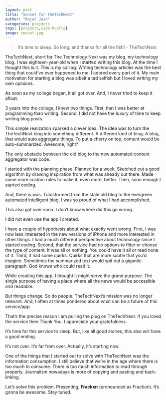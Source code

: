 ```yaml
---
layout: post
title: "Sunset for TheTechNext"
author: "Rajat Jain"
categories: projects
tags: [projects,side-hustle]
image: sunset.jpg
---
```


> It’s time to sleep. So long, and thanks for all the fish! - TheTechNext

TheTechNext, short for The Technology Next was my blog, my technology blog. I was eighteen-year-old when I started writing this blog. At the time I thought this is it. This is my calling. Writing technology articles was the best thing that could’ve ever happened to me. I adored every part of it. My main motivation for starting a blog was albeit a tad selfish but I loved writing my own opinions.

As soon as my college began, it all got over. And, I never tried to keep it afloat.

3 years into the college, I knew two things. First, that I was better at programming than writing. Second, I did not have the luxury of time to keep writing blog posts.

This simple realization sparked a clever idea. The idea was to turn the TheTechNext blog into something different. A different kind of blog. A blog, that would auto aggregate things. To put a cherry on top, content would be auto-summarized. Awesome, right?

The only obstacle between the old blog to the new automated content aggregator was code.

I started with the planning phase. Planned for a week. Sketched out a good algorithm by drawing inspiration from what was already out there. Made some more custom rules to make it, even more, better. Then, soon enough I started coding.

And, there is was. Transformed from the stale old blog to the evergreen automated intelligent blog. I was so proud of what I had accomplished.

This also got over soon. I don’t know where did this go wrong.

I did not even use the app I created.

I have a couple of hypothesis about what exactly went wrong. First, I was now less interested in the new versions of iPhone and more interested in other things. I had a much different perspective about technology since I started coding. Second, that the service had no options to filter or choose the type of content. It was all or nothing. You could have it all or read none of it. Third, it had some quirks. Quirks that are more subtle that you’d imagine. Sometimes the summarized text would spit out a gigantic paragraph. God knows who could read it.

While creating this app, I thought it might serve the grand purpose. The single purpose of having a place where all the news would be accessible and readable.

But things change. So do people. TheTechNext’s mission was no longer relevant. And, I often at times pondered about what can be a future of this service/app.

That’s the precise reason I am pulling the plug on TheTechNext. If you loved the service then Thank You. I appreciate your gratefulness.

It’s time for this service to sleep. But, like all good stories, this also will have a good ending.

It’s not over. It’s far from over. Actually, it’s starting now.

One of the things that I started out to solve with TheTechNext was the information consumption. I still believe that we’re in the age where there is too much to consume. There is too much information to read through properly. Journalism nowadays is more of copying and pasting and back-linking.

Let’s solve this problem. Presenting, **Frackxn** (pronounced as Fraction). It’s gonna be awesome. Stay tuned.

